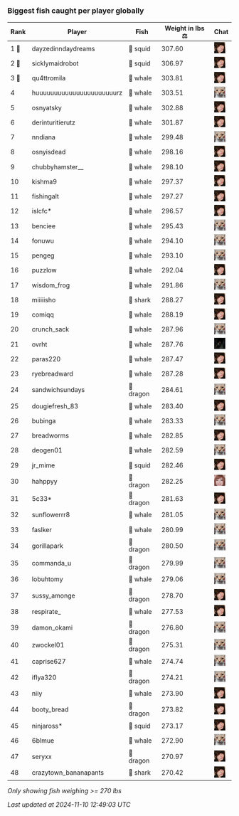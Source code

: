 ### Biggest fish caught per player globally
| Rank | Player | Fish | Weight in lbs ⚖️ | Chat |
|------|--------|-----------|---------|-------|
| 1 🥇  | dayzedinndaydreams | 🦑 squid | 307.60 | ![breadworms](https://raw.githubusercontent.com/blableblup/gofish/main/images/players/breadworms.png) |
| 2 🥈  | sicklymaidrobot | 🦑 squid | 306.97 | ![breadworms](https://raw.githubusercontent.com/blableblup/gofish/main/images/players/breadworms.png) |
| 3 🥉  | qu4ttromila | 🐳 whale | 303.81 | ![breadworms](https://raw.githubusercontent.com/blableblup/gofish/main/images/players/breadworms.png) |
| 4  | huuuuuuuuuuuuuuuuuuuuuurz | 🐳 whale | 303.51 | ![psp1g](https://raw.githubusercontent.com/blableblup/gofish/main/images/players/psp1g.png) |
| 5  | osnyatsky | 🐳 whale | 302.88 | ![breadworms](https://raw.githubusercontent.com/blableblup/gofish/main/images/players/breadworms.png) |
| 6  | derinturitierutz | 🐳 whale | 301.87 | ![breadworms](https://raw.githubusercontent.com/blableblup/gofish/main/images/players/breadworms.png) |
| 7  | nndiana | 🐳 whale | 299.48 | ![psp1g](https://raw.githubusercontent.com/blableblup/gofish/main/images/players/psp1g.png) |
| 8  | osnyisdead | 🐳 whale | 298.16 | ![breadworms](https://raw.githubusercontent.com/blableblup/gofish/main/images/players/breadworms.png) |
| 9  | chubbyhamster__ | 🐳 whale | 298.10 | ![breadworms](https://raw.githubusercontent.com/blableblup/gofish/main/images/players/breadworms.png) |
| 10  | kishma9 | 🐳 whale | 297.37 | ![breadworms](https://raw.githubusercontent.com/blableblup/gofish/main/images/players/breadworms.png) |
| 11  | fishingalt | 🐳 whale | 297.27 | ![breadworms](https://raw.githubusercontent.com/blableblup/gofish/main/images/players/breadworms.png) |
| 12  | islcfc* | 🐳 whale | 296.57 | ![breadworms](https://raw.githubusercontent.com/blableblup/gofish/main/images/players/breadworms.png) |
| 13  | benciee | 🐳 whale | 295.43 | ![psp1g](https://raw.githubusercontent.com/blableblup/gofish/main/images/players/psp1g.png) |
| 14  | fonuwu | 🐳 whale | 294.10 | ![psp1g](https://raw.githubusercontent.com/blableblup/gofish/main/images/players/psp1g.png) |
| 15  | pengeg | 🐳 whale | 293.10 | ![psp1g](https://raw.githubusercontent.com/blableblup/gofish/main/images/players/psp1g.png) |
| 16  | puzzlow | 🐳 whale | 292.04 | ![breadworms](https://raw.githubusercontent.com/blableblup/gofish/main/images/players/breadworms.png) |
| 17  | wisdom_frog | 🐳 whale | 291.86 | ![psp1g](https://raw.githubusercontent.com/blableblup/gofish/main/images/players/psp1g.png) |
| 18  | miiiiisho | 🦈 shark | 288.27 | ![breadworms](https://raw.githubusercontent.com/blableblup/gofish/main/images/players/breadworms.png) |
| 19  | comiqq | 🐳 whale | 288.19 | ![breadworms](https://raw.githubusercontent.com/blableblup/gofish/main/images/players/breadworms.png) |
| 20  | crunch_sack | 🐳 whale | 287.96 | ![psp1g](https://raw.githubusercontent.com/blableblup/gofish/main/images/players/psp1g.png) |
| 21  | ovrht | 🐳 whale | 287.76 | ![ovrht](https://raw.githubusercontent.com/blableblup/gofish/main/images/players/ovrht.png) |
| 22  | paras220 | 🐳 whale | 287.47 | ![breadworms](https://raw.githubusercontent.com/blableblup/gofish/main/images/players/breadworms.png) |
| 23  | ryebreadward | 🐳 whale | 287.28 | ![breadworms](https://raw.githubusercontent.com/blableblup/gofish/main/images/players/breadworms.png) |
| 24  | sandwichsundays | 🐉 dragon | 284.61 | ![psp1g](https://raw.githubusercontent.com/blableblup/gofish/main/images/players/psp1g.png) |
| 25  | dougiefresh_83 | 🐳 whale | 283.40 | ![breadworms](https://raw.githubusercontent.com/blableblup/gofish/main/images/players/breadworms.png) |
| 26  | bubinga | 🐳 whale | 283.33 | ![psp1g](https://raw.githubusercontent.com/blableblup/gofish/main/images/players/psp1g.png) |
| 27  | breadworms | 🐳 whale | 282.85 | ![breadworms](https://raw.githubusercontent.com/blableblup/gofish/main/images/players/breadworms.png) |
| 28  | deogen01 | 🐳 whale | 282.59 | ![psp1g](https://raw.githubusercontent.com/blableblup/gofish/main/images/players/psp1g.png) |
| 29  | jr_mime | 🦑 squid | 282.46 | ![breadworms](https://raw.githubusercontent.com/blableblup/gofish/main/images/players/breadworms.png) |
| 30  | hahppyy | 🐉 dragon | 282.25 | ![vaiastol](https://raw.githubusercontent.com/blableblup/gofish/main/images/players/vaiastol.png) |
| 31  | 5c33* | 🐉 dragon | 281.63 | ![breadworms](https://raw.githubusercontent.com/blableblup/gofish/main/images/players/breadworms.png) |
| 32  | sunflowerrr8 | 🐳 whale | 281.05 | ![psp1g](https://raw.githubusercontent.com/blableblup/gofish/main/images/players/psp1g.png) |
| 33  | faslker | 🐳 whale | 280.99 | ![psp1g](https://raw.githubusercontent.com/blableblup/gofish/main/images/players/psp1g.png) |
| 34  | gorillapark | 🐉 dragon | 280.50 | ![psp1g](https://raw.githubusercontent.com/blableblup/gofish/main/images/players/psp1g.png) |
| 35  | commanda_u | 🐉 dragon | 279.99 | ![psp1g](https://raw.githubusercontent.com/blableblup/gofish/main/images/players/psp1g.png) |
| 36  | lobuhtomy | 🐳 whale | 279.06 | ![psp1g](https://raw.githubusercontent.com/blableblup/gofish/main/images/players/psp1g.png) |
| 37  | sussy_amonge | 🐉 dragon | 278.70 | ![breadworms](https://raw.githubusercontent.com/blableblup/gofish/main/images/players/breadworms.png) |
| 38  | respirate_ | 🐳 whale | 277.53 | ![breadworms](https://raw.githubusercontent.com/blableblup/gofish/main/images/players/breadworms.png) |
| 39  | damon_okami | 🐉 dragon | 276.80 | ![psp1g](https://raw.githubusercontent.com/blableblup/gofish/main/images/players/psp1g.png) |
| 40  | zwockel01 | 🐉 dragon | 275.31 | ![psp1g](https://raw.githubusercontent.com/blableblup/gofish/main/images/players/psp1g.png) |
| 41  | caprise627 | 🐳 whale | 274.74 | ![psp1g](https://raw.githubusercontent.com/blableblup/gofish/main/images/players/psp1g.png) |
| 42  | iflya320 | 🐉 dragon | 274.21 | ![psp1g](https://raw.githubusercontent.com/blableblup/gofish/main/images/players/psp1g.png) |
| 43  | niiy | 🐳 whale | 273.90 | ![breadworms](https://raw.githubusercontent.com/blableblup/gofish/main/images/players/breadworms.png) |
| 44  | booty_bread | 🐉 dragon | 273.82 | ![breadworms](https://raw.githubusercontent.com/blableblup/gofish/main/images/players/breadworms.png) |
| 45  | ninjaross* | 🦑 squid | 273.17 | ![breadworms](https://raw.githubusercontent.com/blableblup/gofish/main/images/players/breadworms.png) |
| 46  | 6blmue | 🐳 whale | 272.90 | ![psp1g](https://raw.githubusercontent.com/blableblup/gofish/main/images/players/psp1g.png) |
| 47  | seryxx | 🐉 dragon | 270.97 | ![breadworms](https://raw.githubusercontent.com/blableblup/gofish/main/images/players/breadworms.png) |
| 48  | crazytown_bananapants | 🦈 shark | 270.42 | ![breadworms](https://raw.githubusercontent.com/blableblup/gofish/main/images/players/breadworms.png) |

_Only showing fish weighing >= 270 lbs_

_Last updated at 2024-11-10 12:49:03 UTC_